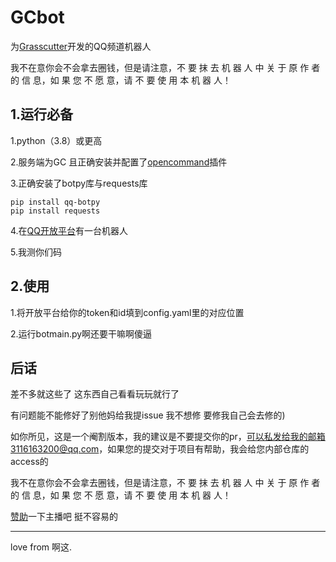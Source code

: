 # GCbot

为[Grasscutter](https://github.com/grasscutters/grasscutter)开发的QQ频道机器人


我不在意你会不会拿去圈钱，但是请注意，不 要 抹 去 机 器 人 中 关 于 原 作 者 的 信 息，如 果 您 不 愿 意，请 不 要 使 用 本 机 器 人！


1.运行必备
---
1.python（3.8）或更高



2.服务端为GC 且正确安装并配置了[opencommand](https://github.com/jie65535/gc-opencommand-plugin)插件



3.正确安装了botpy库与requests库
```
pip install qq-botpy
pip install requests
```



4.在[QQ开放平台](https://q.qq.com/#/)有一台机器人



5.我测你们码



2.使用
---
1.将开放平台给你的token和id填到config.yaml里的对应位置



2.运行botmain.py啊还要干嘛啊傻逼



后话
---
差不多就这些了 这东西自己看看玩玩就行了



有问题能不能修好了别他妈给我提issue 我不想修 要修我自己会去修的)


如你所见，这是一个阉割版本，我的建议是不要提交你的pr，可以私发给我的邮箱3116163200@qq.com，如果您的提交对于项目有帮助，我会给您内部仓库的access的


我不在意你会不会拿去圈钱，但是请注意，不 要 抹 去 机 器 人 中 关 于 原 作 者 的 信 息，如 果 您 不 愿 意，请 不 要 使 用 本 机 器 人！


[赞助](https://vme50.azhegod.top)一下主播吧 挺不容易的



---
love from 啊这.

